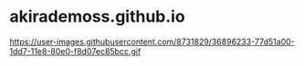 # akirademoss.github.io

https://user-images.githubusercontent.com/8731829/36896233-77d51a00-1dd7-11e8-80e0-f8d07ec85bcc.gif

